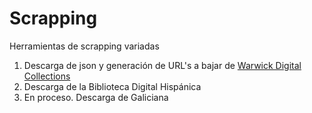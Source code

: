 # Scrapping
Herramientas de scrapping variadas
1) Descarga de json y generación de URL's a bajar de [Warwick Digital Collections](https://github.com/Rafav/Scrapping/blob/main/Warwick%20Digital%20Collections/Warwick.md)
2) Descarga de la Biblioteca Digital Hispánica
3) En proceso. Descarga de Galiciana
